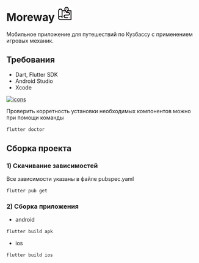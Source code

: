 # Moreway <img src="./assets/icons/logo.png" alt="drawing" width="40"/>

Мобильное приложение для путешествий по Кузбассу с применением игровых механик.

## Требования

- Dart, Flutter SDK
- Android Studio
- Xcode

[![icons](https://skillicons.dev/icons?i=flutter,dart,androidstudio)]()

Проверить корретность установки необходимых компонентов можно при помощи команды

```sh
flutter doctor
```

## Сборка проекта

### 1) Скачивание зависимостей
Все зависимости указаны в файле pubspec.yaml

```sh
flutter pub get
```

### 2) Сборка приложения 
- android
```sh
flutter build apk
```
- ios
```sh
flutter build ios
```
